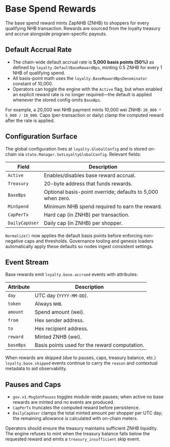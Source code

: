 # Base Spend Rewards

The base spend reward mints ZapNHB (ZNHB) to shoppers for every qualifying NHB
transaction. Rewards are sourced from the loyalty treasury and accrue alongside
program-specific payouts.

## Default Accrual Rate

* The chain-wide default accrual rate is **5,000 basis points (50%)** as defined by
  `loyalty.DefaultBaseRewardBps`, minting 0.5 ZNHB for every 1 NHB of qualifying
  spend.
* All basis-point math uses the `loyalty.BaseRewardBpsDenominator` constant of
  10,000.
* Operators can toggle the engine with the `Active` flag, but when enabled an
  explicit reward rate is no longer required—the default is applied whenever the
  stored config omits `BaseBps`.

For example, a 20,000 wei NHB payment mints 10,000 wei ZNHB: `20_000 * 5_000 / 10_000`.
Caps (per-transaction or daily) clamp the computed reward after the rate is
applied.

## Configuration Surface

The global configuration lives at `loyalty.GlobalConfig` and is stored on-chain
via `state.Manager.SetLoyaltyGlobalConfig`. Relevant fields:

| Field | Description |
|-------|-------------|
| `Active` | Enables/disables base reward accrual. |
| `Treasury` | 20-byte address that funds rewards. |
| `BaseBps` | Optional basis-point override; defaults to 5,000 when zero. |
| `MinSpend` | Minimum NHB spend required to earn the reward. |
| `CapPerTx` | Hard cap (in ZNHB) per transaction. |
| `DailyCapUser` | Daily cap (in ZNHB) per shopper. |

`Normalize()` now applies the default basis points before enforcing non-negative
caps and thresholds. Governance tooling and genesis loaders automatically apply
these defaults so nodes ingest consistent settings.

## Event Stream

Base rewards emit `loyalty.base.accrued` events with attributes:

| Attribute | Description |
|-----------|-------------|
| `day` | UTC day (`YYYY-MM-DD`). |
| `token` | Always `NHB`. |
| `amount` | Spend amount (wei). |
| `from` | Hex sender address. |
| `to` | Hex recipient address. |
| `reward` | Minted ZNHB (wei). |
| `baseBps` | Basis points used for the reward computation. |

When rewards are skipped (due to pauses, caps, treasury balance, etc.)
`loyalty.base.skipped` events continue to carry the `reason` and contextual
metadata to aid observability.

## Pauses and Caps

* `gov.v1.MsgSetPauses` toggles module-wide pauses; when active no base rewards
  are minted and no events are produced.
* `CapPerTx` truncates the computed reward before persistence.
* `DailyCapUser` clamps the total minted amount per shopper per UTC day; the
  remaining allowance is calculated with on-chain meters.

Operators should ensure the treasury maintains sufficient ZNHB liquidity. The
engine refuses to mint when the treasury balance falls below the requested
reward and emits a `treasury_insufficient` skip event.
